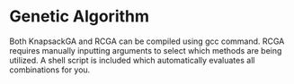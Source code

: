 # Genetic Algorithm
Both KnapsackGA and RCGA can be compiled using gcc command.
RCGA requires manually inputting arguments to select which methods are being utilized. A shell script is included which automatically evaluates all combinations for you.
